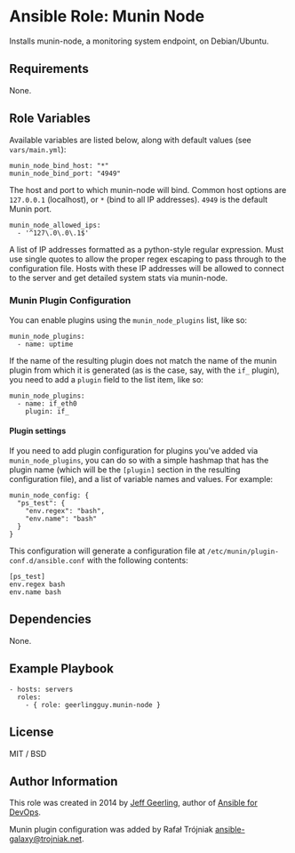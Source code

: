 # Ansible Role: Munin Node

Installs munin-node, a monitoring system endpoint, on Debian/Ubuntu.

## Requirements

None.

## Role Variables

Available variables are listed below, along with default values (see `vars/main.yml`):

    munin_node_bind_host: "*"
    munin_node_bind_port: "4949"

The host and port to which munin-node will bind. Common host options are `127.0.0.1` (localhost), or `*` (bind to all IP addresses). `4949` is the default Munin port.

    munin_node_allowed_ips:
      - '^127\.0\.0\.1$'

A list of IP addresses formatted as a python-style regular expression. Must use single quotes to allow the proper regex escaping to pass through to the configuration file. Hosts with these IP addresses will be allowed to connect to the server and get detailed system stats via munin-node.

### Munin Plugin Configuration

You can enable plugins using the `munin_node_plugins` list, like so:

    munin_node_plugins:
      - name: uptime

If the name of the resulting plugin does not match the name of the munin plugin from which it is generated (as is the case, say, with the `if_` plugin), you need to add a `plugin` field to the list item, like so:

    munin_node_plugins:
      - name: if_eth0
        plugin: if_

#### Plugin settings

If you need to add plugin configuration for plugins you've added via `munin_node_plugins`, you can do so with a simple hashmap that has the plugin name (which will be the `[plugin]` section in the resulting configuration file), and a list of variable names and values. For example:

    munin_node_config: {
      "ps_test": {
        "env.regex": "bash",
        "env.name": "bash"
      }
    }

This configuration will generate a configuration file at `/etc/munin/plugin-conf.d/ansible.conf` with the following contents:

    [ps_test]
    env.regex bash
    env.name bash

## Dependencies

None.

## Example Playbook

    - hosts: servers
      roles:
        - { role: geerlingguy.munin-node }

## License

MIT / BSD

## Author Information

This role was created in 2014 by [Jeff Geerling](http://jeffgeerling.com/), author of [Ansible for DevOps](http://ansiblefordevops.com/).

Munin plugin configuration was added by Rafał Trójniak <ansible-galaxy@trojniak.net>.
